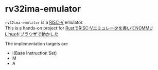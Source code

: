 # rv32ima-emulator

`rv32ima-emulator` is a [RISC-V](https://riscv.org/)  emulator.  
This is a hands-on project for [RustでRISC-Vエミュレータを書いてNOMMU Linuxをブラウザで動かした](https://bokuweb.github.io/undefined/articles/20230523.html)

The implementation targets are

* I(Base Instruction Set)
* M
* A